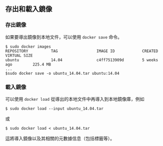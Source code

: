 ## 存出和載入鏡像

### 存出鏡像
如果要導出鏡像到本地文件，可以使用 `docker save` 命令。
```
$ sudo docker images
REPOSITORY          TAG                 IMAGE ID            CREATED             VIRTUAL SIZE
ubuntu              14.04               c4ff7513909d        5 weeks ago         225.4 MB
...
$sudo docker save -o ubuntu_14.04.tar ubuntu:14.04
```

### 載入鏡像
可以使用 `docker load` 從導出的本地文件中再導入到本地鏡像庫，例如
```
$ sudo docker load --input ubuntu_14.04.tar
```
或
```
$ sudo docker load < ubuntu_14.04.tar
```
這將導入鏡像以及其相關的元數據信息（包括標籤等）。
